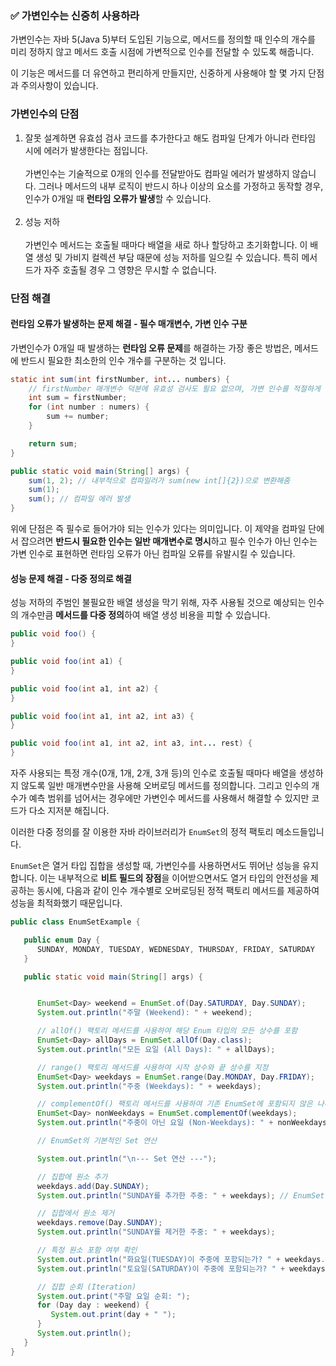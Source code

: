 ### ✅ 가변인수는 신중히 사용하라

가변인수는 자바 5(Java 5)부터 도입된 기능으로, 메서드를 정의할 때 인수의 개수를 미리 정하지 않고 메서드 호출 시점에 가변적으로 인수를 전달할 수 있도록 해줍니다.

이 기능은 메서드를 더 유연하고 편리하게 만들지만, 신중하게 사용해야 할 몇 가지 단점과 주의사항이 있습니다.

[//]: # (가변인수는 기술적으로 0개의 인수를 전달받아도 컴파일 에러가 발생하지 않지만, 이는 좋은 설계라고 보기 어렵습니다.  )

[//]: # (왜냐하면 0개의 인수를 가정하지 않은 내부 로직&#40;예: 반드시 하나 이상의 요소가 필요할 때&#41;이 있다면 런타임 오류가 발생할 수 있기 때문입니다.)

[//]: # (이 경우 0개 인수를 방지하거나 처리하기 위한 유효성 검사 코드를 추가해야 되며, 코드가 지저분해집니다.)

### 가변인수의 단점

1. 잘못 설계하면 유효섬 검사 코드를 추가한다고 해도 컴파일 단계가 아니라 런타임 시에 에러가 발생한다는 점입니다.  
   <br />
   가변인수는 기술적으로 0개의 인수를 전달받아도 컴파일 에러가 발생하지 않습니다.
   그러나 메서드의 내부 로직이 반드시 하나 이상의 요소를 가정하고 동작할 경우, 인수가 0개일 때 **런타임 오류가 발생**할 수 있습니다.  
   <br />
2. 성능 저하  
   <br />
   가변인수 메서드는 호출될 때마다 배열을 새로 하나 할당하고 초기화합니다. 이 배열 생성 및 가비지 컬렉션 부담 때문에 성능 저하를 일으킬 수 있습니다.
   특히 메서드가 자주 호출될 경우 그 영향은 무시할 수 없습니다.

### 단점 해결

#### 런타임 오류가 발생하는 문제 해결 - 필수 매개변수, 가변 인수 구분

가변인수가 0개일 때 발생하는 **런타임 오류 문제**를 해결하는 가장 좋은 방법은, 메서드에 반드시 필요한 최소한의 인수 개수를 구분하는 것 입니다.

```java
static int sum(int firstNumber, int... numbers) {
    // firstNumber 매개변수 덕분에 유효성 검사도 필요 없으며, 가변 인수를 적절하게 이용하고 있음
    int sum = firstNumber;
    for (int number : numers) {
        sum += number;
    }

    return sum;
}

public static void main(String[] args) {
    sum(1, 2); // 내부적으로 컴파일러가 sum(new int[]{2})으로 변환해줌
    sum(1);
    sum(); // 컴파일 에러 발생    
}

```

위에 단점은 즉 필수로 들어가야 되는 인수가 있다는 의미입니다. 이 제약을 컴파일 단에서 잡으려면 **반드시 필요한 인수는 일반 매개변수로 명시**하고 필수 인수가 아닌 인수는
가변 인수로 표현하면 런타임 오류가 아닌 컴파일 오류를 유발시킬 수 있습니다.

#### 성능 문제 해결 - 다중 정의로 해결

성능 저하의 주범인 불필요한 배열 생성을 막기 위해, 자주 사용될 것으로 예상되는 인수의 개수만큼 **메서드를 다중 정의**하여 배열 생성 비용을 피할 수 있습니다.

```java
public void foo() {
}

public void foo(int a1) {
}

public void foo(int a1, int a2) {
}

public void foo(int a1, int a2, int a3) {
}

public void foo(int a1, int a2, int a3, int... rest) {
}
```

자주 사용되는 특정 개수(0개, 1개, 2개, 3개 등)의 인수로 호출될 때마다 배열을 생성하지 않도록 일반 매개변수만을 사용해 오버로딩 메서드를 정의합니다.
그리고 인수의 개수가 예측 범위를 넘어서는 경우에만 가변인수 메서드를 사용해서 해결할 수 있지만 코드가 다소 지저분 해집니다.

이러한 다중 정의를 잘 이용한 자바 라이브러리가 `EnumSet`의 정적 팩토리 메소드들입니다.

`EnumSet`은 열거 타입 집합을 생성할 때, 가변인수를 사용하면서도 뛰어난 성능을 유지합니다.
이는 내부적으로 **비트 필드의 장점**을 이어받으면서도 열거 타입의 안전성을 제공하는 동시에, 다음과 같이 인수 개수별로 오버로딩된
정적 팩토리 메서드를 제공하여 성능을 최적화했기 때문입니다.

```java
public class EnumSetExample {

   public enum Day {
      SUNDAY, MONDAY, TUESDAY, WEDNESDAY, THURSDAY, FRIDAY, SATURDAY
   }

   public static void main(String[] args) {


      EnumSet<Day> weekend = EnumSet.of(Day.SATURDAY, Day.SUNDAY);
      System.out.println("주말 (Weekend): " + weekend);

      // allOf() 팩토리 메서드를 사용하여 해당 Enum 타입의 모든 상수를 포함
      EnumSet<Day> allDays = EnumSet.allOf(Day.class);
      System.out.println("모든 요일 (All Days): " + allDays);

      // range() 팩토리 메서드를 사용하여 시작 상수와 끝 상수를 지정
      EnumSet<Day> weekdays = EnumSet.range(Day.MONDAY, Day.FRIDAY);
      System.out.println("주중 (Weekdays): " + weekdays);

      // complementOf() 팩토리 메서드를 사용하여 기존 EnumSet에 포함되지 않은 나머지 상수들로 구성됩니다
      EnumSet<Day> nonWeekdays = EnumSet.complementOf(weekdays);
      System.out.println("주중이 아닌 요일 (Non-Weekdays): " + nonWeekdays);

      // EnumSet의 기본적인 Set 연산

      System.out.println("\n--- Set 연산 ---");

      // 집합에 원소 추가
      weekdays.add(Day.SUNDAY);
      System.out.println("SUNDAY를 추가한 주중: " + weekdays); // EnumSet은 순서를 유지합니다 (선언 순서)

      // 집합에서 원소 제거
      weekdays.remove(Day.SUNDAY);
      System.out.println("SUNDAY를 제거한 주중: " + weekdays);

      // 특정 원소 포함 여부 확인
      System.out.println("화요일(TUESDAY)이 주중에 포함되는가? " + weekdays.contains(Day.TUESDAY));
      System.out.println("토요일(SATURDAY)이 주중에 포함되는가? " + weekdays.contains(Day.SATURDAY));

      // 집합 순회 (Iteration)
      System.out.print("주말 요일 순회: ");
      for (Day day : weekend) {
         System.out.print(day + " ");
      }
      System.out.println();
   }
}
```
